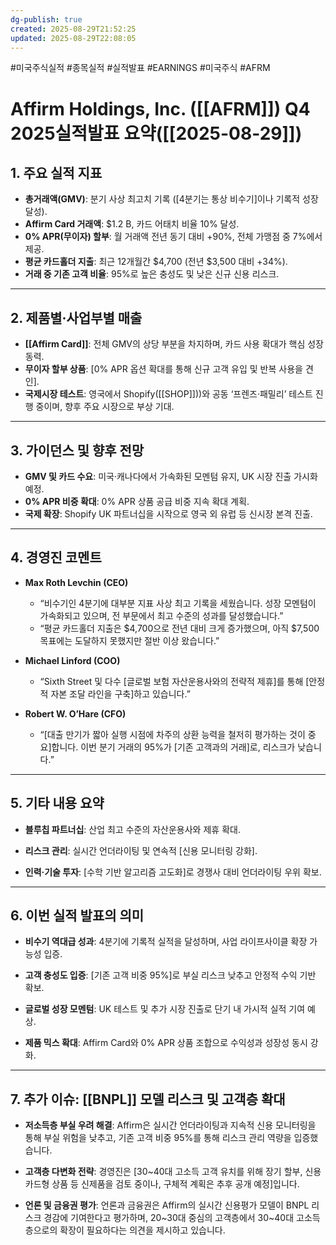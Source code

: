 ```yaml
---
dg-publish: true
created: 2025-08-29T21:52:25
updated: 2025-08-29T22:08:05
---
```

<div style="display:none">
  <meta property="article:published_time" content="2025-08-29T21:52:25Z" />
  <meta property="article:modified_time" content="2025-08-29T22:08:05Z" />
</div>

#미국주식실적 #종목실적 #실적발표 #EARNINGS #미국주식 #AFRM

# Affirm Holdings, Inc. ([[AFRM]]) Q4 2025실적발표 요약([[2025-08-29]])

## 1. 주요 실적 지표

- **총거래액(GMV)**: 분기 사상 최고치 기록 ([4분기는 통상 비수기]이나 기록적 성장 달성).
- **Affirm Card 거래액**: $1.2 B, 카드 어태치 비율 10% 달성.
- **0% APR(무이자) 할부**: 월 거래액 전년 동기 대비 +90%, 전체 가맹점 중 7%에서 제공.
- **평균 카드홀더 지출**: 최근 12개월간 $4,700 (전년 $3,500 대비 +34%).
- **거래 중 기존 고객 비율**: 95%로 높은 충성도 및 낮은 신규 신용 리스크.

---

## 2. 제품별·사업부별 매출

- **[[Affirm Card]]**: 전체 GMV의 상당 부분을 차지하며, 카드 사용 확대가 핵심 성장 동력.
- **무이자 할부 상품**: [0% APR 옵션 확대를 통해 신규 고객 유입 및 반복 사용을 견인].
- **국제시장 테스트**: 영국에서 Shopify([[SHOP]]))와 공동 ‘프렌즈·패밀리’ 테스트 진행 중이며, 향후 주요 시장으로 부상 기대.

---

## 3. 가이던스 및 향후 전망

- **GMV 및 카드 수요**: 미국·캐나다에서 가속화된 모멘텀 유지, UK 시장 진출 가시화 예정.
- **0% APR 비중 확대**: 0% APR 상품 공급 비중 지속 확대 계획.
- **국제 확장**: Shopify UK 파트너십을 시작으로 영국 외 유럽 등 신시장 본격 진출.

---

## 4. 경영진 코멘트

- **Max Roth Levchin (CEO)**
    
    - “비수기인 4분기에 대부분 지표 사상 최고 기록을 세웠습니다. 성장 모멘텀이 가속화되고 있으며, 전 부문에서 최고 수준의 성과를 달성했습니다.”
    - “평균 카드홀더 지출은 $4,700으로 전년 대비 크게 증가했으며, 아직 $7,500 목표에는 도달하지 못했지만 절반 이상 왔습니다.”

- **Michael Linford (COO)**
    
    - “Sixth Street 및 다수 [글로벌 보험 자산운용사와의 전략적 제휴]를 통해 [안정적 자본 조달 라인을 구축]하고 있습니다.”

- **Robert W. O’Hare (CFO)**
    
    - “[대출 만기가 짧아 실행 시점에 차주의 상환 능력을 철저히 평가하는 것이 중요]합니다. 이번 분기 거래의 95%가 [기존 고객과의 거래]로, 리스크가 낮습니다.”

---

## 5. 기타 내용 요약

- **블루칩 파트너십**: 산업 최고 수준의 자산운용사와 제휴 확대.

- **리스크 관리**: 실시간 언더라이팅 및 연속적 [신용 모니터링 강화].

- **인력·기술 투자**: [수학 기반 알고리즘 고도화]로 경쟁사 대비 언더라이팅 우위 확보.

---

## 6. 이번 실적 발표의 의미

- **비수기 역대급 성과**: 4분기에 기록적 실적을 달성하며, 사업 라이프사이클 확장 가능성 입증.

- **고객 충성도 입증**: [기존 고객 비중 95%]로 부실 리스크 낮추고 안정적 수익 기반 확보.

- **글로벌 성장 모멘텀**: UK 테스트 및 추가 시장 진출로 단기 내 가시적 실적 기여 예상.

- **제품 믹스 확대**: Affirm Card와 0% APR 상품 조합으로 수익성과 성장성 동시 강화.

---

## 7. 추가 이슈: [[BNPL]] 모델 리스크 및 고객층 확대

- **저소득층 부실 우려 해결**: Affirm은 실시간 언더라이팅과 지속적 신용 모니터링을 통해 부실 위험을 낮추고, 기존 고객 비중 95%를 통해 리스크 관리 역량을 입증했습니다.

- **고객층 다변화 전략**: 경영진은 [30~40대 고소득 고객 유치를 위해 장기 할부, 신용카드형 상품 등 신제품을 검토 중이나, 구체적 계획은 추후 공개 예정]입니다.

- **언론 및 금융권 평가**: 언론과 금융권은 Affirm의 실시간 신용평가 모델이 BNPL 리스크 경감에 기여한다고 평가하며, 20~30대 중심의 고객층에서 30~40대 고소득층으로의 확장이 필요하다는 의견을 제시하고 있습니다.
